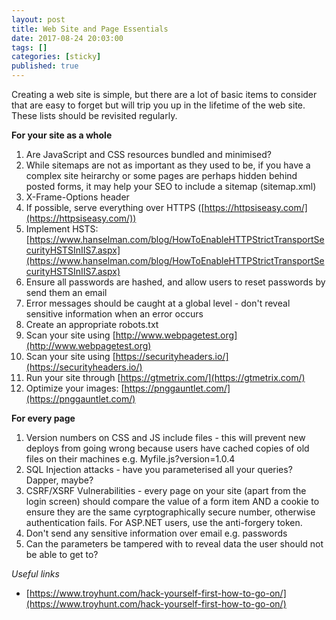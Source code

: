 ```yaml
---
layout: post
title: Web Site and Page Essentials
date: 2017-08-24 20:03:00
tags: []
categories: [sticky]
published: true
---
```


Creating a web site is simple, but there are a lot of basic items to consider that are easy to forget but will trip you up in the lifetime of the web site. These lists should be revisited regularly.

**For your site as a whole**

1. Are JavaScript and CSS resources bundled and minimised?
2. While sitemaps are not as important as they used to be, if you have a complex site heirarchy or some pages are perhaps hidden behind posted forms, it may help your SEO to include a sitemap (sitemap.xml)
3. X-Frame-Options header
4. If possible, serve everything over HTTPS ([https://httpsiseasy.com/](https://httpsiseasy.com/))
5. Implement HSTS: [https://www.hanselman.com/blog/HowToEnableHTTPStrictTransportSecurityHSTSInIIS7.aspx](https://www.hanselman.com/blog/HowToEnableHTTPStrictTransportSecurityHSTSInIIS7.aspx)
6. Ensure all passwords are hashed, and allow users to reset passwords by send them an email
7. Error messages should be caught at a global level - don't reveal sensitive information when an error occurs
8. Create an appropriate robots.txt
9. Scan your site using [http://www.webpagetest.org](http://www.webpagetest.org)
10. Scan your site using [https://securityheaders.io/](https://securityheaders.io/)
11. Run your site through [https://gtmetrix.com/](https://gtmetrix.com/)
12. Optimize your images: [https://pnggauntlet.com/](https://pnggauntlet.com/)

**For every page**

1. Version numbers on CSS and JS include files - this will prevent new deploys from going wrong because users have cached copies of old files on their machines e.g. Myfile.js?version=1.0.4
2. SQL Injection attacks - have you parameterised all your queries? Dapper, maybe?
3. CSRF/XSRF Vulnerabilities - every page on your site (apart from the login screen) should compare the value of a form item AND a cookie to ensure they are the same cyrptographically secure number, otherwise authentication fails. For ASP.NET users, use the anti-forgery token.
4. Don't send any sensitive information over email e.g. passwords
5. Can the parameters be tampered with to reveal data the user should not be able to get to?

*Useful links*

- [https://www.troyhunt.com/hack-yourself-first-how-to-go-on/](https://www.troyhunt.com/hack-yourself-first-how-to-go-on/)

	
